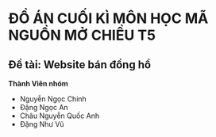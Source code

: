 # ĐỒ ÁN CUỐI KÌ MÔN HỌC MÃ NGUỒN MỞ CHIỀU T5 
## Đề tài: Website bán đồng hồ
<b>Thành Viên nhóm</b><br>
-	Nguyễn Ngọc Chinh
-	Đặng Ngọc An
-	Châu Nguyễn Quốc Anh
-	Đặng Như Vũ
